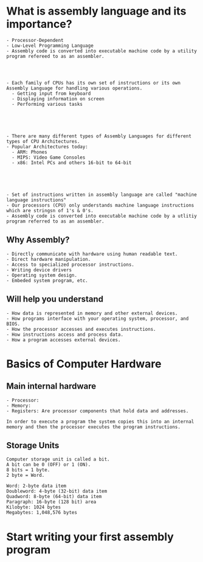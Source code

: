 # What is assembly language and its importance?
    - Processor-Dependent
    - Low-Level Programming Language
    - Assembly code is converted into executable machine code by a utility program refereed to as an assembler.




    - Each family of CPUs has its own set of instructions or its own Assembly Language for handling various operations.
      - Getting input from keyboard
      - Displaying information on screen
      - Performing various tasks





    - There are many different types of Assembly Languages for different types of CPU Architectures.
    - Popular Architectures today:
      - ARM: Phones
      - MIPS: Video Game Consoles
      - x86: Intel PCs and others 16-bit to 64-bit





    - Set of instructions written in assembly language are called "machine language instructions"
    - Our processors (CPU) only understands machine language instructions which are stringsn of 1's & 0's.
    - Assembly code is converted into executable machine code by a utlitiy program referred to as an assembler. 




## Why Assembly?
    - Directly communicate with hardware using human readable text.
    - Direct hardware manipulation.
    - Access to specialized processor instructions.
    - Writing device drivers
    - Operating system design.
    - Embeded system program, etc.


## Will help you understand
    - How data is represented in memory and other external devices. 
    - How programs interface with your operating system, processor, and BIOS. 
    - How the processor accesses and executes instructions.
    - How instructions access and process data.
    - How a program accesses external devices. 







# Basics of Computer Hardware
## Main internal hardware
    - Processor:
    - Memory:
    - Registers: Are processor components that hold data and addresses.

    In order to execute a program the system copies this into an internal memory and then the processor executes the program instructions.


## Storage Units
    Computer storage unit is called a bit.
    A bit can be 0 (OFF) or 1 (ON).
    8 bits = 1 byte.
    2 byte = Word.

    Word: 2-byte data item
    Doubleword: 4-byte (32-bit) data item
    Quadword: 8-byte (64-bit) data item
    Paragraph: 16-byte (128 bit) area
    Kilobyte: 1024 bytes
    Megabytes: 1,048,576 bytes

















# Start writing your first assembly program

